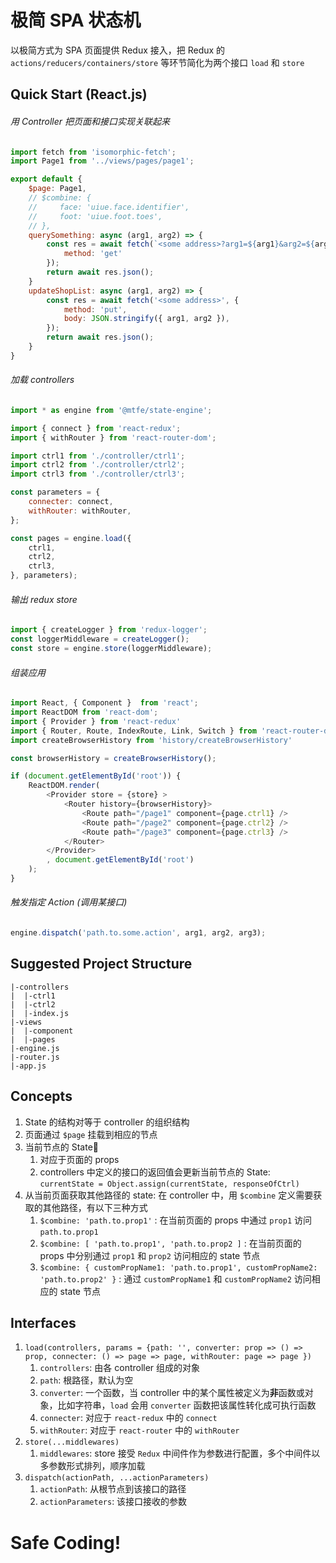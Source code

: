 # 极简 SPA 状态机
以极简方式为 SPA 页面提供 Redux 接入，把 Redux 的 `actions/reducers/containers/store` 等环节简化为两个接口 `load` 和 `store`

## Quick Start (React.js)
###### 用 Controller 把页面和接口实现关联起来
```javascript
import fetch from 'isomorphic-fetch';
import Page1 from '../views/pages/page1';

export default {
    $page: Page1,
    // $combine: { 
    //     face: 'uiue.face.identifier', 
    //     foot: 'uiue.foot.toes', 
    // },
    querySomething: async (arg1, arg2) => {
        const res = await fetch(`<some address>?arg1=${arg1}&arg2=${arg2}`, {
            method: 'get'
        });
        return await res.json();
    }
    updateShopList: async (arg1, arg2) => {
        const res = await fetch('<some address>', {
            method: 'put',
            body: JSON.stringify({ arg1, arg2 }),
        });
        return await res.json();
    }
}
```
###### 加载 controllers
```javascript
import * as engine from '@mtfe/state-engine';

import { connect } from 'react-redux';
import { withRouter } from 'react-router-dom';

import ctrl1 from './controller/ctrl1';
import ctrl2 from './controller/ctrl2';
import ctrl3 from './controller/ctrl3';

const parameters = {
    connecter: connect,
    withRouter: withRouter,
};

const pages = engine.load({
    ctrl1,
    ctrl2,
    ctrl3,
}, parameters);
```
###### 输出 redux store
```javascript
import { createLogger } from 'redux-logger';
const loggerMiddleware = createLogger();
const store = engine.store(loggerMiddleware);
```
###### 组装应用
```javascript
import React, { Component }  from 'react';
import ReactDOM from 'react-dom';
import { Provider } from 'react-redux'
import { Router, Route, IndexRoute, Link, Switch } from 'react-router-dom'
import createBrowserHistory from 'history/createBrowserHistory'

const browserHistory = createBrowserHistory();

if (document.getElementById('root')) {
    ReactDOM.render(
        <Provider store = {store} >
            <Router history={browserHistory}>
                <Route path="/page1" component={page.ctrl1} />
                <Route path="/page2" component={page.ctrl2} />
                <Route path="/page3" component={page.ctrl3} />
            </Router>
        </Provider>
        , document.getElementById('root')
    );
}

```
###### 触发指定 Action (调用某接口)
```javascript
engine.dispatch('path.to.some.action', arg1, arg2, arg3);
```
## Suggested Project Structure
```
|-controllers
|  |-ctrl1
|  |-ctrl2
|  |-index.js
|-views
|  |-component
|  |-pages
|-engine.js
|-router.js
|-app.js
```
## Concepts
1. State 的结构对等于 controller 的组织结构
1. 页面通过 `$page` 挂载到相应的节点
1. 当前节点的 State
    1. 对应于页面的 props
    1. controllers 中定义的接口的返回值会更新当前节点的 State: `currentState = Object.assign(currentState, responseOfCtrl)`
1. 从当前页面获取其他路径的 state: 在 controller 中，用 `$combine` 定义需要获取的其他路径，有以下三种方式
    1. `$combine: 'path.to.prop1'` : 在当前页面的 props 中通过 `prop1` 访问 `path.to.prop1`
    1. `$combine: [ 'path.to.prop1', 'path.to.prop2 ]` : 在当前页面的 props 中分别通过 `prop1` 和 `prop2` 访问相应的 state 节点
    1. `$combine: { customPropName1: 'path.to.prop1', customPropName2: 'path.to.prop2' }` : 通过 `customPropName1` 和 `customPropName2` 访问相应的 state 节点
## Interfaces
1. `load(controllers, params = {path: '', converter: prop => () => prop, connecter: () => page => page, withRouter: page => page })`
    1. `controllers`: 由各 controller 组成的对象
    1. `path`: 根路径，默认为空
    1. `converter`: 一个函数，当 controller 中的某个属性被定义为**非**函数或对象，比如字符串，`load` 会用 `converter` 函数把该属性转化成可执行函数
    1. `connecter`: 对应于 `react-redux` 中的 `connect`
    1. `withRouter`: 对应于 `react-router` 中的 `withRouter`
1. `store(...middlewares)`
    1. `middlewares`: store 接受 `Redux` 中间件作为参数进行配置，多个中间件以多参数形式排列，顺序加载
1. `dispatch(actionPath, ...actionParameters)`
    1. `actionPath`: 从根节点到该接口的路径
    1. `actionParameters`: 该接口接收的参数


# Safe Coding!